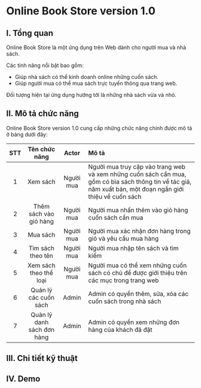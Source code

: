 # Online Book Store version 1.0
## I. Tổng quan
Online Book Store là một ứng dụng trên Web dành cho người mua và nhà sách.

Các tính năng nổi bật bao gồm:
- Giúp nhà sách có thể kinh doanh online những cuốn sách.
- Giúp người mua có thể mua sách trực tuyến thông qua trang web.

Đối tượng hiện tại ứng dụng hướng tới là những nhà sách vừa và nhỏ.

## II. Mô tả chức năng
Online Book Store version 1.0 cung cấp những chức năng chính được mô tả ở bảng dưới đây:

| STT      | Tên chức năng | Actor     | Mô tả     |
| :---:        |    :----:   |          :---: |          :--- |
| 1      | Xem sách       | Người mua   | Người mua truy cập vào trang web và xem những cuốn sách cần mua, gồm có bìa sách thông tin về   tác giả, năm xuất bản, một đoạn ngắn giới thiệu về cuốn sách |
| 2   | Thêm sách vào giỏ hàng        | Người mua      |  Người mua nhấn thêm vào giỏ hàng cuốn sách cần mua     |
| 3   | Mua sách        | Người mua      | Người mua xác nhận đơn hàng trong giỏ và yêu cầu mua hàng      |
| 4   | Tìm sách theo tên        | Người mua      |  Người mua nhập tên sách và tìm kiếm     |
| 5   | Xem sách theo thể loại        | Người mua      | Người mua có thể xem những cuốn sách có chủ đề được giới thiệu trên các mục trong trang web      |
| 6   | Quản lý các cuốn sách        | Admin      | Admin có quyền thêm, sửa, xóa các cuốn sách trong nhà sách      |
| 7  | Quản lý danh sách đơn hàng        | Admin      | Admin có quyền xem những đơn hàng của khách đã đặt      |

## III. Chi tiết kỹ thuật

## IV. Demo


